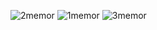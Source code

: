 ![2memor](https://github.com/user-attachments/assets/29df29c2-f8fb-406d-9935-fe73c378983b)
![1memor](https://github.com/user-attachments/assets/38b53a70-ce92-477a-9e85-f47e2c9fa7ee)
![3memor](https://github.com/user-attachments/assets/9eb4ef12-8968-415b-9d11-0472f690564c)
